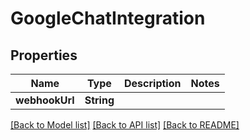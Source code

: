 # GoogleChatIntegration

## Properties
Name | Type | Description | Notes
------------ | ------------- | ------------- | -------------
**webhookUrl** | **String** |  | 

[[Back to Model list]](../README.md#documentation-for-models) [[Back to API list]](../README.md#documentation-for-api-endpoints) [[Back to README]](../README.md)


